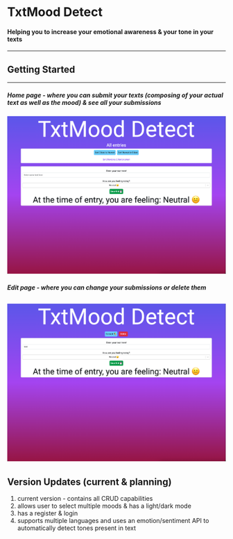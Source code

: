 # TxtMood Detect
#### Helping you to increase your emotional awareness & your tone in your texts
---
## Getting Started
---
##### Home page - where you can submit your texts (composing of your actual text as well as the mood) & see all your submissions
![home page](./assets/home%20page.png)

##### Edit page - where you can change your submissions or delete them
![edit page](./assets/edit%20page.png)
---
## Version Updates (current & planning)
1. current version - contains all CRUD capabilities
2. allows user to select multiple moods & has a light/dark mode
3. has a register & login
4. supports multiple languages and uses an emotion/sentiment API to automatically detect tones present in text 